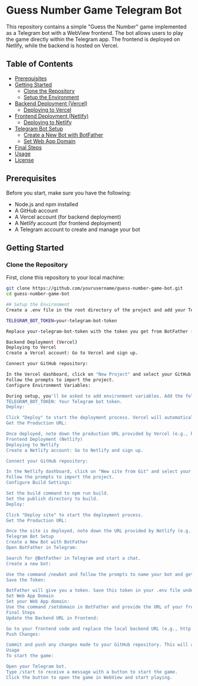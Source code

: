 # Guess Number Game Telegram Bot

This repository contains a simple "Guess the Number" game implemented as a Telegram bot with a WebView frontend. The bot allows users to play the game directly within the Telegram app. The frontend is deployed on Netlify, while the backend is hosted on Vercel.

## Table of Contents

- [Prerequisites](#prerequisites)
- [Getting Started](#getting-started)
  - [Clone the Repository](#clone-the-repository)
  - [Setup the Environment](#setup-the-environment)
- [Backend Deployment (Vercel)](#backend-deployment-vercel)
  - [Deploying to Vercel](#deploying-to-vercel)
- [Frontend Deployment (Netlify)](#frontend-deployment-netlify)
  - [Deploying to Netlify](#deploying-to-netlify)
- [Telegram Bot Setup](#telegram-bot-setup)
  - [Create a New Bot with BotFather](#create-a-new-bot-with-botfather)
  - [Set Web App Domain](#set-web-app-domain)
- [Final Steps](#final-steps)
- [Usage](#usage)
- [License](#license)

## Prerequisites

Before you start, make sure you have the following:

- Node.js and npm installed
- A GitHub account
- A Vercel account (for backend deployment)
- A Netlify account (for frontend deployment)
- A Telegram account to create and manage your bot

## Getting Started

### Clone the Repository

First, clone this repository to your local machine:

```bash
git clone https://github.com/yourusername/guess-number-game-bot.git
cd guess-number-game-bot

## Setup the Environment
Create a .env file in the root directory of the project and add your Telegram bot token:

TELEGRAM_BOT_TOKEN=your-telegram-bot-token

Replace your-telegram-bot-token with the token you get from BotFather (details in Telegram Bot Setup).

Backend Deployment (Vercel)
Deploying to Vercel
Create a Vercel account: Go to Vercel and sign up.

Connect your GitHub repository:

In the Vercel dashboard, click on "New Project" and select your GitHub repository.
Follow the prompts to import the project.
Configure Environment Variables:

During setup, you'll be asked to add environment variables. Add the following:
TELEGRAM_BOT_TOKEN: Your Telegram bot token.
Deploy:

Click "Deploy" to start the deployment process. Vercel will automatically detect your Node.js backend and deploy it.
Get the Production URL:

Once deployed, note down the production URL provided by Vercel (e.g., https://your-backend.vercel.app).
Frontend Deployment (Netlify)
Deploying to Netlify
Create a Netlify account: Go to Netlify and sign up.

Connect your GitHub repository:

In the Netlify dashboard, click on "New site from Git" and select your repository.
Follow the prompts to import the project.
Configure Build Settings:

Set the build command to npm run build.
Set the publish directory to build.
Deploy:

Click "Deploy site" to start the deployment process.
Get the Production URL:

Once the site is deployed, note down the URL provided by Netlify (e.g., https://your-frontend.netlify.app).
Telegram Bot Setup
Create a New Bot with BotFather
Open BotFather in Telegram:

Search for @BotFather in Telegram and start a chat.
Create a new bot:

Use the command /newbot and follow the prompts to name your bot and get the token.
Save the Token:

BotFather will give you a token. Save this token in your .env file under TELEGRAM_BOT_TOKEN.
Set Web App Domain
Set your Web App domain:
Use the command /setdomain in BotFather and provide the URL of your frontend hosted on Netlify (e.g., https://your-frontend.netlify.app).
Final Steps
Update the Backend URL in Frontend:

Go to your frontend code and replace the local backend URL (e.g., http://localhost:3001) with the production URL provided by Vercel.
Push Changes:

Commit and push any changes made to your GitHub repository. This will automatically trigger redeployment on Netlify.
Usage
To start the game:

Open your Telegram bot.
Type /start to receive a message with a button to start the game.
Click the button to open the game in WebView and start playing.
